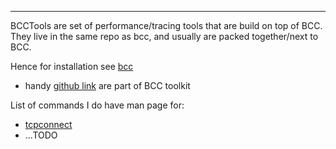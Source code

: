 ---

BCCTools are set of performance/tracing tools that are build on top of BCC.
They live in the same repo as bcc, and usually are packed together/next to BCC.

Hence for installation see [bcc](./bcc.md)

- handy [github link](https://github.com/iovisor/bcc/tree/master#tools) are part of BCC toolkit

List of commands I do have man page for:
- [tcpconnect](../../COMMANDS/TCPCONNECT/index.md)
- ...TODO
